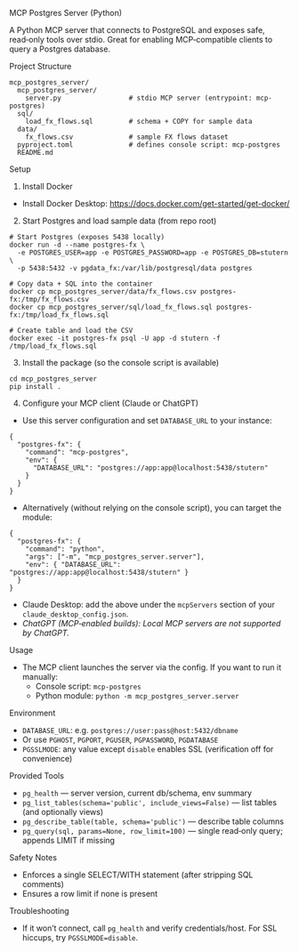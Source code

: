 MCP Postgres Server (Python)

A Python MCP server that connects to PostgreSQL and exposes safe, read‑only tools over stdio. Great for enabling MCP‑compatible clients to query a Postgres database.

Project Structure

```
mcp_postgres_server/
  mcp_postgres_server/
    server.py                 # stdio MCP server (entrypoint: mcp-postgres)
  sql/
    load_fx_flows.sql         # schema + COPY for sample data
  data/
    fx_flows.csv              # sample FX flows dataset
  pyproject.toml              # defines console script: mcp-postgres
  README.md
```

Setup

1) Install Docker
- Install Docker Desktop: https://docs.docker.com/get-started/get-docker/

2) Start Postgres and load sample data (from repo root)
```
# Start Postgres (exposes 5438 locally)
docker run -d --name postgres-fx \
  -e POSTGRES_USER=app -e POSTGRES_PASSWORD=app -e POSTGRES_DB=stutern \
  -p 5438:5432 -v pgdata_fx:/var/lib/postgresql/data postgres

# Copy data + SQL into the container
docker cp mcp_postgres_server/data/fx_flows.csv postgres-fx:/tmp/fx_flows.csv
docker cp mcp_postgres_server/sql/load_fx_flows.sql postgres-fx:/tmp/load_fx_flows.sql

# Create table and load the CSV
docker exec -it postgres-fx psql -U app -d stutern -f /tmp/load_fx_flows.sql
```

3) Install the package (so the console script is available)
```
cd mcp_postgres_server
pip install .
```

4) Configure your MCP client (Claude or ChatGPT)
- Use this server configuration and set `DATABASE_URL` to your instance:
```
{
  "postgres-fx": {
    "command": "mcp-postgres",
    "env": {
      "DATABASE_URL": "postgres://app:app@localhost:5438/stutern"
    }
  }
}
```
- Alternatively (without relying on the console script), you can target the module:
```
{
  "postgres-fx": {
    "command": "python",
    "args": ["-m", "mcp_postgres_server.server"],
    "env": { "DATABASE_URL": "postgres://app:app@localhost:5438/stutern" }
  }
}
```
- Claude Desktop: add the above under the `mcpServers` section of your `claude_desktop_config.json`.
- _ChatGPT (MCP‑enabled builds): Local MCP servers are not supported by ChatGPT._

Usage

- The MCP client launches the server via the config. If you want to run it manually:
  - Console script: `mcp-postgres`
  - Python module: `python -m mcp_postgres_server.server`

Environment

- `DATABASE_URL`: e.g. `postgres://user:pass@host:5432/dbname`
- Or use `PGHOST`, `PGPORT`, `PGUSER`, `PGPASSWORD`, `PGDATABASE`
- `PGSSLMODE`: any value except `disable` enables SSL (verification off for convenience)

Provided Tools

- `pg_health` — server version, current db/schema, env summary
- `pg_list_tables(schema='public', include_views=False)` — list tables (and optionally views)
- `pg_describe_table(table, schema='public')` — describe table columns
- `pg_query(sql, params=None, row_limit=100)` — single read‑only query; appends LIMIT if missing

Safety Notes

- Enforces a single SELECT/WITH statement (after stripping SQL comments)
- Ensures a row limit if none is present

Troubleshooting

- If it won’t connect, call `pg_health` and verify credentials/host. For SSL hiccups, try `PGSSLMODE=disable`.
